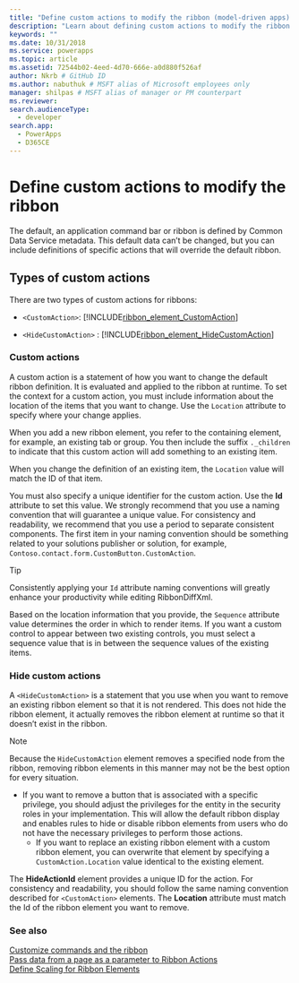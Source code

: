 ```yaml
---
title: "Define custom actions to modify the ribbon (model-driven apps) | Microsoft Docs" # Intent and product brand in a unique string of 43-59 chars including spaces"
description: "Learn about defining custom actions to modify the ribbon." # 115-145 characters including spaces. This abstract displays in the search result."
keywords: ""
ms.date: 10/31/2018
ms.service: powerapps
ms.topic: article
ms.assetid: 72544b02-4eed-4d70-666e-a0d880f526af
author: Nkrb # GitHub ID
ms.author: nabuthuk # MSFT alias of Microsoft employees only
manager: shilpas # MSFT alias of manager or PM counterpart
ms.reviewer: 
search.audienceType: 
  - developer
search.app: 
  - PowerApps
  - D365CE
---
```


# Define custom actions to modify the ribbon

<!-- https://docs.microsoft.com/dynamics365/customer-engagement/developer/customize-dev/define-custom-actions-modify-ribbon -->

The default, an application command bar or ribbon is defined by Common Data Service metadata. This default data can’t be changed, but you can include definitions of specific actions that will override the default ribbon.  
  
## Types of custom actions  
 There are two types of custom actions for ribbons:  
  
- `<CustomAction>`: [!INCLUDE[ribbon_element_CustomAction](../../includes/ribbon-element-customaction.md)]  
  
- `<HideCustomAction>` : [!INCLUDE[ribbon_element_HideCustomAction](../../includes/ribbon-element-hidecustomaction.md)]  
  
### Custom actions  
 A custom action is a statement of how you want to change the default ribbon definition. It is evaluated and applied to the ribbon at runtime. To set the context for a custom action, you must include information about the location of the items that you want to change. Use the `Location` attribute to specify where your change applies.  
  
 When you add a new ribbon element, you refer to the containing element, for example, an existing tab or group. You then include the suffix `._children` to indicate that this custom action will add something to an existing item.  
  
 When you change the definition of an existing item, the `Location` value will match the ID of that item.  
  
 You must also specify a unique identifier for the custom action. Use the **Id** attribute to set this value. We strongly recommend that you use a naming convention that will guarantee a unique value. For consistency and readability, we recommend that you use a period to separate consistent components. The first item in your naming convention should be something related to your solutions publisher or solution, for example, `Contoso.contact.form.CustomButton.CustomAction`.  
  
> [!TIP]
>  Consistently applying your `Id` attribute naming conventions will greatly enhance your productivity while editing RibbonDiffXml.  
  
 Based on the location information that you provide, the `Sequence` attribute value determines the order in which to render items. If you want a custom control to appear between two existing controls, you must select a sequence value that is in between the sequence values of the existing items.  
  
### Hide custom actions  
 A `<HideCustomAction>` is a statement that you use when you want to remove an existing ribbon element so that it is not rendered. This does not hide the ribbon element, it actually removes the ribbon element at runtime so that it doesn’t exist in the ribbon.  
  
> [!NOTE]
>  Because the `HideCustomAction` element removes a specified node from the ribbon, removing ribbon elements in this manner may not be the best option for every situation.  
> 
> - If you want to remove a button that is associated with a specific privilege, you should adjust the privileges for the entity in the security roles in your implementation. This will allow the default ribbon display and enables rules to hide or disable ribbon elements from users who do not have the necessary privileges to perform those actions.  
>   -   If you want to replace an existing ribbon element with a custom ribbon element, you can overwrite that element by specifying a `CustomAction.Location` value identical to the existing element.  
  
 The **HideActionId** element provides a unique ID for the action. For consistency and readability, you should follow the same naming convention described for `<CustomAction>` elements. The **Location** attribute must match the Id of the ribbon element you want to remove.  
  
### See also  
 [Customize commands and the ribbon](customize-commands-ribbon.md)   
 [Pass data from a page as a parameter to Ribbon Actions](/dynamics365/customer-engagement/developer/customize-dev/pass-dynamics-365-data-page-parameter-ribbon-actions)<br/>   <!-- TODO need to update the relevant Power Apps repo link-->
 [Define Scaling for Ribbon Elements](define-scaling-ribbon-elements.md)
